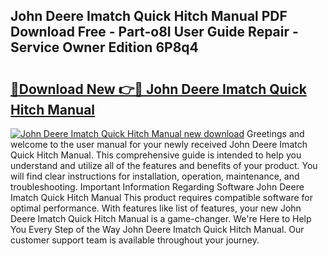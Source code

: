 ## John Deere Imatch Quick Hitch Manual PDF Download Free - Part-o8I User Guide Repair - Service Owner Edition 6P8q4

# <h2><a href="http://bc93814.oget.top/?id=John+Deere+Imatch+Quick+Hitch+Manual">🔗Download New 👉🔴 John Deere Imatch Quick Hitch Manual</a></h2>

[![John Deere Imatch Quick Hitch Manual new download](https://i.imgur.com/5g1atiW.png)](http://bc93814.oget.top/?id=John+Deere+Imatch+Quick+Hitch+Manual)
Greetings and welcome to the user manual for your newly received John Deere Imatch Quick Hitch Manual. This comprehensive guide is intended to help you understand and utilize all of the features and benefits of your product. You will find clear instructions for installation, operation, maintenance, and troubleshooting. Important Information Regarding Software John Deere Imatch Quick Hitch Manual This product requires compatible software for optimal performance. With features like list of features, your new John Deere Imatch Quick Hitch Manual is a game-changer. We're Here to Help You Every Step of the Way John Deere Imatch Quick Hitch Manual. Our customer support team is available throughout your journey.
